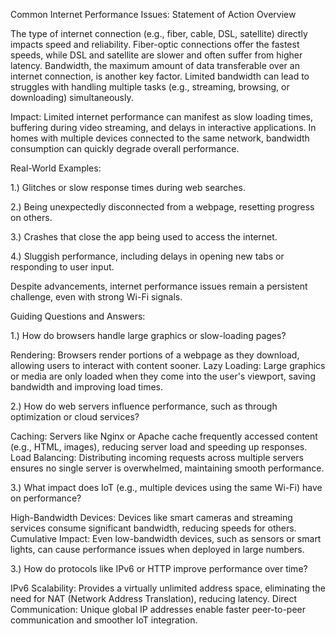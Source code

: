 Common Internet Performance Issues: Statement of Action
Overview

The type of internet connection (e.g., fiber, cable, DSL, satellite) directly impacts speed and reliability. Fiber-optic connections offer the fastest speeds, while DSL and satellite are slower and often suffer from higher latency. Bandwidth, the maximum amount of data transferable over an internet connection, is another key factor. Limited bandwidth can lead to struggles with handling multiple tasks (e.g., streaming, browsing, or downloading) simultaneously.

Impact:
Limited internet performance can manifest as slow loading times, buffering during video streaming, and delays in interactive applications. In homes with multiple devices connected to the same network, bandwidth consumption can quickly degrade overall performance.

Real-World Examples:

1.) Glitches or slow response times during web searches.

2.) Being unexpectedly disconnected from a webpage, resetting progress on others.

3.) Crashes that close the app being used to access the internet.

4.) Sluggish performance, including delays in opening new tabs or responding to user input.

Despite advancements, internet performance issues remain a persistent challenge, even with strong Wi-Fi signals.

Guiding Questions and Answers:

1.) How do browsers handle large graphics or slow-loading pages?

Rendering: Browsers render portions of a webpage as they download, allowing users to interact with content sooner.
Lazy Loading: Large graphics or media are only loaded when they come into the user's viewport, saving bandwidth and improving load times.

2.) How do web servers influence performance, such as through optimization or cloud services?

Caching: Servers like Nginx or Apache cache frequently accessed content (e.g., HTML, images), reducing server load and speeding up responses.
Load Balancing: Distributing incoming requests across multiple servers ensures no single server is overwhelmed, maintaining smooth performance.

3.) What impact does IoT (e.g., multiple devices using the same Wi-Fi) have on performance?

High-Bandwidth Devices: Devices like smart cameras and streaming services consume significant bandwidth, reducing speeds for others.
Cumulative Impact: Even low-bandwidth devices, such as sensors or smart lights, can cause performance issues when deployed in large numbers.

3.) How do protocols like IPv6 or HTTP improve performance over time?

IPv6 Scalability: Provides a virtually unlimited address space, eliminating the need for NAT (Network Address Translation), reducing latency.
Direct Communication: Unique global IP addresses enable faster peer-to-peer communication and smoother IoT integration.
